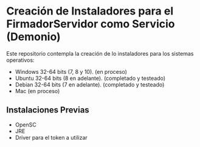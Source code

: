 # Creación de Instaladores para el FirmadorServidor como Servicio (Demonio)

Este repositorio contempla la creación de lo instaladores para los sistemas operativos:

- Windows 32-64 bits (7, 8 y 10).    (en proceso)
- Ubuntu 32-64 bits (8 en adelante). (completado y testeado)
- Debian 32-64 bits (7 en adelante). (completado y testeado)
- Mac                                (en proceso)

## Instalaciones Previas

- OpenSC 
- JRE
- Driver para el token a utilizar